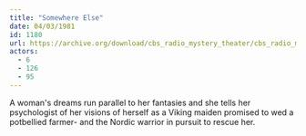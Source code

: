 ```yaml
---
title: "Somewhere Else"
date: 04/03/1981
id: 1180
url: https://archive.org/download/cbs_radio_mystery_theater/cbs_radio_mystery_theater-1151-1200.zip/cbs_radio_mystery_theater-1151-1200%2Fcbsrmt_1180_somewhere_else.mp3
actors:
  - 6
  - 126
  - 95
---
```

A woman's dreams run parallel to her fantasies and she tells her psychologist of her visions of herself as a Viking maiden promised to wed a potbellied farmer- and the Nordic warrior in pursuit to rescue her.